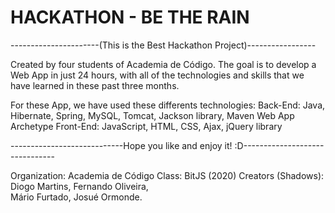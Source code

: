 # HACKATHON - BE THE RAIN # 
----------------------(This is the Best Hackathon Project)-----------------

Created by four students of Academia de Código. The goal is to develop a Web App in just 24 hours, with all of the technologies and skills that we have learned in these past three months. 

For these App, we have used these differents technologies:
Back-End: Java, Hibernate, Spring, MySQL, Tomcat, Jackson library, Maven Web App Archetype
Front-End: JavaScript, HTML, CSS, Ajax, jQuery library

----------------------------Hope you like and enjoy it! :D-------------------------------

Organization: 
	Academia de Código 
Class: 
	BitJS (2020)
Creators (Shadows): 
	Diogo Martins,
	Fernando Oliveira,  
	Mário Furtado,
	Josué Ormonde.
	
